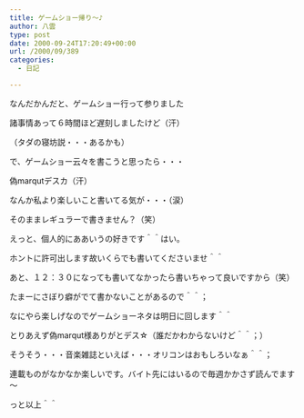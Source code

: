 ```yaml
---
title: ゲームショー帰り～♪
author: 八雲
type: post
date: 2000-09-24T17:20:49+00:00
url: /2000/09/389
categories:
  - 日記

---
```

なんだかんだと、ゲームショー行って参りました

諸事情あって６時間ほど遅刻しましたけど（汗）
  
（タダの寝坊説・・・あるかも）
  
で、ゲームショー云々を書こうと思ったら・・・
  
偽marqutデスカ（汗）
  
なんか私より楽しいこと書いてる気が・・・（涙）
  
そのままレギュラーで書きません？（笑）
  
えっと、個人的にああいうの好きです＾＾はい。
  
ホントに許可出します故いくらでも書いてくださいませ＾＾
  
あと、１２：３０になっても書いてなかったら書いちゃって良いですから（笑）
  
たまーにさぼり癖がでて書かないことがあるので＾＾；

なにやら楽しげなのでゲームショーネタは明日に回します＾＾
  
とりあえず偽marqut様ありがとデス☆（誰だかわからないけど＾＾；）

そうそう・・・音楽雑誌といえば・・・オリコンはおもしろいなぁ＾＾；
  
連載ものがなかなか楽しいです。バイト先にはいるので毎週かかさず読んでます～
  
っと以上＾＾